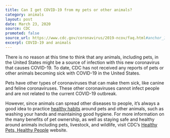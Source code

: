 ```yaml
---
title: Can I get COVID-19 from my pets or other animals?
category: animals
layout: post
date: March 23, 2020
source: CDC
promoted: false
source_url: https://www.cdc.gov/coronavirus/2019-ncov/faq.html#anchor_1584390773118
excerpt: COVID-19 and animals
---
```


There is no reason at this time to think that any animals, including pets, in the United States might be a source of infection with this new coronavirus that causes COVID-19. To date, CDC has not received any reports of pets or other animals becoming sick with COVID-19 in the United States.

Pets have other types of coronaviruses that can make them sick, like canine and feline coronaviruses. These other coronaviruses cannot infect people and are not related to the current COVID-19 outbreak.

However, since animals can spread other diseases to people, it’s always a good idea to practice [healthy habits](https://www.cdc.gov/healthypets/publications/stay-healthy-pets.html) around pets and other animals, such as washing your hands and maintaining good hygiene. For more information on the many benefits of pet ownership, as well as staying safe and healthy around animals including pets, livestock, and wildlife, visit CDC’s [Healthy Pets, Healthy People](https://www.cdc.gov/healthypets/index.html) website.